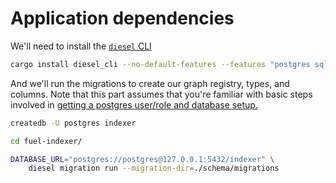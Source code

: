 # Application dependencies

We'll need to install the [`diesel` CLI](https://github.com/diesel-rs/diesel/tree/HEAD/diesel_cli)

```bash
cargo install diesel_cli --no-default-features --features "postgres sqlite"
```

And we'll run the migrations to create our graph registry, types, and columns. Note that this part assumes that you're familiar with basic steps involved in [getting a postgres user/role and database setup.](https://medium.com/coding-blocks/creating-user-database-and-adding-access-on-postgresql-8bfcd2f4a91e)

```bash
createdb -U postgres indexer

cd fuel-indexer/

DATABASE_URL="postgres://postgres@127.0.0.1:5432/indexer" \
    diesel migration run --migration-dir=./schema/migrations
```
